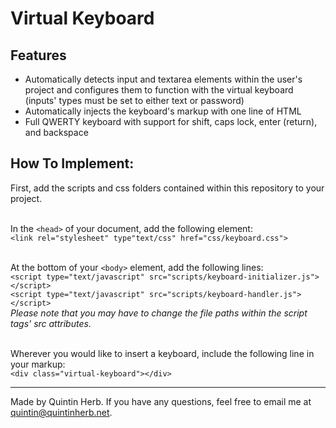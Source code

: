 # Virtual Keyboard

## Features

+ Automatically detects input and textarea elements within the user's project and configures them to function with the virtual keyboard (inputs' types must be set to either text or password)
+ Automatically injects the keyboard's markup with one line of HTML
+ Full QWERTY keyboard with support for shift, caps lock, enter (return), and backspace

## How To Implement:

First, add the scripts and css folders contained within this repository to your project.

<br>In the `<head>` of your document, add the following element:<br>
  `<link rel="stylesheet" type"text/css" href="css/keyboard.css">`
  
<br>At the bottom of your ```<body>``` element, add the following lines:<br>
  `<script type="text/javascript" src="scripts/keyboard-initializer.js"></script>`
  <br>`<script type="text/javascript" src="scripts/keyboard-handler.js"></script>`
  <br>*Please note that you may have to change the file paths within the script tags' src attributes.*
  
<br>Wherever you would like to insert a keyboard, include the following line in your markup:<br>
  `<div class="virtual-keyboard"></div>`
  
---

Made by Quintin Herb.
If you have any questions, feel free to email me at quintin@quintinherb.net.

